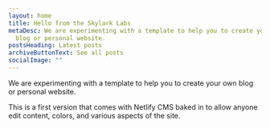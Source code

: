```yaml
---
layout: home
title: Hello from the Skylark Labs
metaDesc: We are experimenting with a template to help you to create your own
  blog or personal website.
postsHeading: Latest posts
archiveButtonText: See all posts
socialImage: ""
---
```

We are experimenting with a template to help you to create your own blog or personal website.

This is a first version that comes with Netlify CMS baked in to allow anyone edit content, colors, and various aspects of the site.